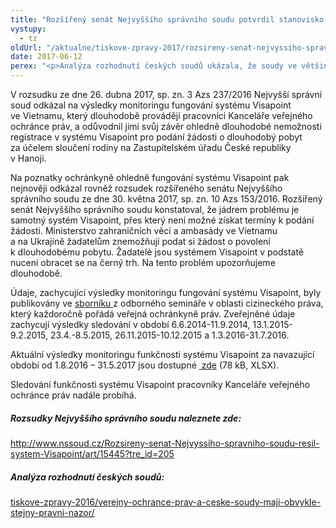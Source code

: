 ```yaml
---
title: "Rozšířený senát Nejvyššího správního soudu potvrdil stanovisko ochránkyně k nefunkčnímu systému Visapoint"
vystupy:
  - tz
oldUrl: "/aktualne/tiskove-zpravy-2017/rozsireny-senat-nejvyssiho-spravniho-soudu-potvrdil-stanovisko-ochrankyne-k-nefunkcnim"
date: 2017-06-12
perex: "<p>Analýza rozhodnutí českých soudů ukázala, že soudy ve většině případů souhlasí se stanovisky veřejného ochránce práv. Ochránkyně o tom informovala v minulém roce. Stanoviska ochránce slouží k lepšímu uplatňování spravedlnosti v České republice. Poznatků z činnosti veřejné ochránkyně práv využil aktuálně Nejvyšší správní soud v několika svých rozhodnutích. </p>"
---
```


<!-- imported from the old website -->

<p>V rozsudku ze dne 26. dubna 2017, sp. zn. 3 Azs 237/2016 Nejvyšší správní soud odkázal na výsledky monitoringu fungování systému Visapoint ve Vietnamu, který dlouhodobě provádějí pracovníci Kanceláře veřejného ochránce práv, a odůvodnil jimi svůj závěr ohledně dlouhodobé nemožnosti registrace v systému Visapoint pro podání žádosti o dlouhodobý pobyt za účelem sloučení rodiny na Zastupitelském úřadu České republiky v Hanoji.</p> <p>Na poznatky ochránkyně ohledně fungování systému Visapoint pak nejnověji odkázal rovněž rozsudek rozšířeného senátu Nejvyššího správního soudu ze dne 30. května 2017, sp. zn. 10 Azs 153/2016. Rozšířený senát Nejvyššího správního soudu konstatoval, že jádrem problému je samotný systém Visapoint, přes který není možné získat termíny k podání žádosti. Ministerstvo zahraničních věcí a ambasády ve Vietnamu a na Ukrajině žadatelům znemožňují podat si žádost o povolení k dlouhodobému pobytu. Žadatelé jsou systémem Visapoint v podstatě nuceni obracet se na černý trh. Na tento problém upozorňujeme dlouhodobě.</p> <p>Údaje, zachycující výsledky monitoringu fungování systému Visapoint, byly publikovány ve <a href="/uploads-import/Publikace/Azylove_pravo_konference.pdf" target="_blank">sborníku </a>z odborného semináře v oblasti cizineckého práva, který každoročně pořádá veřejná ochránkyně práv. Zveřejněné údaje zachycují výsledky sledování v období 6.6.2014-11.9.2014, 13.1.2015-9.2.2015, 23.4.-8.5.2015, 26.11.2015-10.12.2015 a 1.3.2016-31.7.2016.</p> <p>Aktuální výsledky monitoringu funkčnosti systému Visapoint za navazující období od 1.8.2016 – 31.5.2017 jsou dostupné <a title="Otevření do nového okna" href="/uploads-import/ochrana_osob/ZARIZENI/Zarizeni_pro_cizince/Visapoint_prehled_monitoringu_srpen_2016_az_kveten_2017.xlsx" target="_blank"> zde</a> (78 kB, XLSX).</p> <p>Sledování funkčnosti systému Visapoint pracovníky Kanceláře veřejného ochránce práv nadále probíhá.</p> <h5>Rozsudky Nejvyššího správního soudu naleznete zde:</h5> <p><a title="Otevření do nového okna" href="http://www.nssoud.cz/Rozsireny-senat-Nejvyssiho-spravniho-soudu-resil-system-Visapoint/art/15445?tre_id=205" target="_blank">http://www.nssoud.cz/Rozsireny-senat-Nejvyssiho-spravniho-soudu-resil-system-Visapoint/art/15445?tre_id=205</a> </p><h5>Analýza rozhodnutí českých soudů:</h5><p><a href="/aktualne/tiskove-zpravy-2016/verejny-ochrance-prav-a-ceske-soudy-maji-obvykle-stejny-pravni-nazor/">tiskove-zpravy-2016/verejny-ochrance-prav-a-ceske-soudy-maji-obvykle-stejny-pravni-nazor/</a></p>
